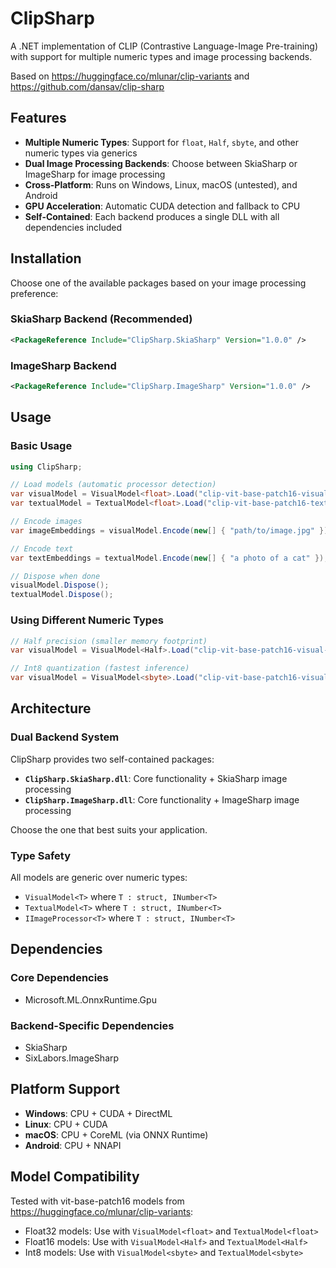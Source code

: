 # ClipSharp

A .NET implementation of CLIP (Contrastive Language-Image Pre-training) with support for multiple numeric types and image processing backends.

Based on https://huggingface.co/mlunar/clip-variants and https://github.com/dansav/clip-sharp

## Features

- **Multiple Numeric Types**: Support for `float`, `Half`, `sbyte`, and other numeric types via generics
- **Dual Image Processing Backends**: Choose between SkiaSharp or ImageSharp for image processing
- **Cross-Platform**: Runs on Windows, Linux, macOS (untested), and Android
- **GPU Acceleration**: Automatic CUDA detection and fallback to CPU
- **Self-Contained**: Each backend produces a single DLL with all dependencies included

## Installation

Choose one of the available packages based on your image processing preference:

### SkiaSharp Backend (Recommended)
```xml
<PackageReference Include="ClipSharp.SkiaSharp" Version="1.0.0" />
```

### ImageSharp Backend
```xml
<PackageReference Include="ClipSharp.ImageSharp" Version="1.0.0" />
```

## Usage

### Basic Usage

```csharp
using ClipSharp;

// Load models (automatic processor detection)
var visualModel = VisualModel<float>.Load("clip-vit-base-patch16-visual-float32.onnx");
var textualModel = TextualModel<float>.Load("clip-vit-base-patch16-textual-float32.onnx");

// Encode images
var imageEmbeddings = visualModel.Encode(new[] { "path/to/image.jpg" });

// Encode text
var textEmbeddings = textualModel.Encode(new[] { "a photo of a cat" });

// Dispose when done
visualModel.Dispose();
textualModel.Dispose();
```

### Using Different Numeric Types

```csharp
// Half precision (smaller memory footprint)
var visualModel = VisualModel<Half>.Load("clip-vit-base-patch16-visual-float16.onnx");

// Int8 quantization (fastest inference)
var visualModel = VisualModel<sbyte>.Load("clip-vit-base-patch16-visual-int8.onnx");
```

## Architecture

### Dual Backend System

ClipSharp provides two self-contained packages:

- **`ClipSharp.SkiaSharp.dll`**: Core functionality + SkiaSharp image processing
- **`ClipSharp.ImageSharp.dll`**: Core functionality + ImageSharp image processing

Choose the one that best suits your application.

### Type Safety

All models are generic over numeric types:
- `VisualModel<T>` where `T : struct, INumber<T>`
- `TextualModel<T>` where `T : struct, INumber<T>`
- `IImageProcessor<T>` where `T : struct, INumber<T>`

## Dependencies

### Core Dependencies
- Microsoft.ML.OnnxRuntime.Gpu

### Backend-Specific Dependencies
- SkiaSharp
- SixLabors.ImageSharp

## Platform Support

- **Windows**: CPU + CUDA + DirectML
- **Linux**: CPU + CUDA
- **macOS**: CPU + CoreML (via ONNX Runtime)
- **Android**: CPU + NNAPI

## Model Compatibility

Tested with vit-base-patch16 models from https://huggingface.co/mlunar/clip-variants:
- Float32 models: Use with `VisualModel<float>` and `TextualModel<float>`
- Float16 models: Use with `VisualModel<Half>` and `TextualModel<Half>`
- Int8 models: Use with `VisualModel<sbyte>` and `TextualModel<sbyte>` 
